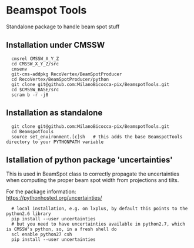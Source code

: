 # Beamspot Tools

Standalone package to handle beam spot stuff

## Installation under CMSSW 
```shell
  cmsrel CMSSW_X_Y_Z  
  cd CMSSW_X_Y_Z/src
  cmsenv
  git-cms-addpkg RecoVertex/BeamSpotProducer
  cd RecoVertex/BeamSpotProducer/python
  git clone git@github.com:MilanoBicocca-pix/BeamspotTools.git
  cd $CMSSW_BASE/src
  scram b -r -j8
```


## Installation as standalone
```shell
  git clone git@github.com:MilanoBicocca-pix/BeamspotTools.git
  cd BeamspotTools
  source set_environment.[c]sh   # this adds the base BeamspotTools directory to your PYTHONPATH variable 
```

## Istallation of python package 'uncertainties'  

This is used in BeamSpot class to correctly propagate the uncertainties when computing the proper beam spot width from projections and tilts.  

For the package information:  
https://pythonhosted.org/uncertainties/

```shell
  # local installation, e.g. on lxplus, by default this points to the python2.6 library
  pip install --user uncertainties
  # but you need to have uncertainties available in python2.7, which is CMSSW's python, so, in a fresh shell do
  scl enable python27 csh
  pip install --user uncertainties
```

